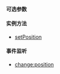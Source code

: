 #### 可选参数

#### 实例方法

- <a href="openlayers/overlay/methods/setPosition.html" target="_blank">setPosition</a>

#### 事件监听

- <a href="openlayers/overlay/methods/setPosition.html" target="_blank">change:position</a>